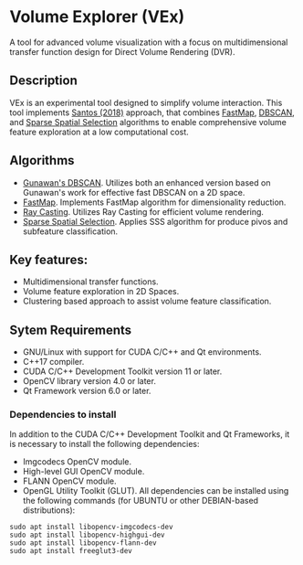 # Volume Explorer (VEx)

A tool for advanced volume visualization with a focus on multidimensional transfer function design for Direct Volume Rendering (DVR).



## Description
VEx is an experimental tool designed to simplify volume interaction. This tool implements [Santos (2018)](https://repositorio.unesp.br/items/5d693752-868f-4670-aa80-5e2180469e3b) approach, that combines [FastMap](https://dl.acm.org/doi/pdf/10.1145/223784.223812), [DBSCAN](https://pure.tue.nl/ws/portalfiles/portal/46941219/760643-1.pdf), and [Sparse Spatial Selection](https://lbd.udc.es/Repository/Publications/Drafts/SpaSelofSpa.pdf) algorithms to enable comprehensive volume feature exploration at a low computational cost.


## Algorithms
- [Gunawan's DBSCAN](https://pure.tue.nl/ws/portalfiles/portal/46941219/760643-1.pdf). Utilizes both an enhanced version based on Gunawan's work for effective fast DBSCAN on a 2D space.
- [FastMap](https://dl.acm.org/doi/pdf/10.1145/223784.223812). Implements FastMap algorithm for dimensionality reduction.
- [Ray Casting](https://sci-hub.se/10.1109/38.511). Utilizes Ray Casting for efficient volume rendering.
- [Sparse Spatial Selection](https://lbd.udc.es/Repository/Publications/Drafts/SpaSelofSpa.pdf). Applies SSS algorithm for produce pivos and subfeature classification.


## Key features:
- Multidimensional transfer functions.
- Volume feature exploration in 2D Spaces.
- Clustering based approach to assist volume feature classification.


## Sytem Requirements 
- GNU/Linux with support for CUDA C/C++ and Qt environments.
- C++17 compiler.
- CUDA C/C++ Development Toolkit version 11 or later.
- OpenCV library version 4.0 or later.
- Qt Framework version 6.0 or later.
### Dependencies to install
In addition to the CUDA C/C++ Development Toolkit and Qt Frameworks, it is necessary to install the following dependencies:
- Imgcodecs OpenCV module.
- High-level GUI OpenCV module.
- FLANN OpenCV module.
- OpenGL Utility Toolkit (GLUT).
All dependencies can be installed using the following commands (for UBUNTU or other DEBIAN-based distributions):
```
sudo apt install libopencv-imgcodecs-dev
sudo apt install libopencv-highgui-dev
sudo apt install libopencv-flann-dev 
sudo apt install freeglut3-dev
```

